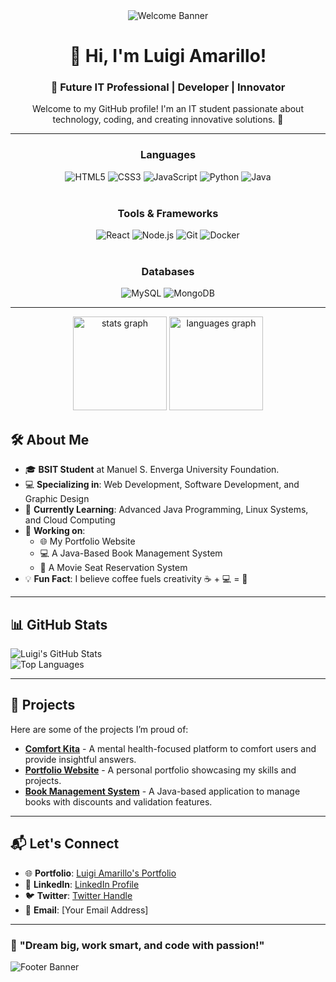 <div align="center">
  <!-- Welcome Banner -->
  <img src="https://img.shields.io/badge/Welcome%20to%20My%20Repo-%F0%9F%91%8B-%2331C48D?style=for-the-badge&logo=github" alt="Welcome Banner"/>

# 👋 Hi, I'm **Luigi Amarillo**!  
### 🚀 **Future IT Professional | Developer | Innovator**

Welcome to my GitHub profile! I'm an IT student passionate about technology, coding, and creating innovative solutions. 🌟
  
  ---

  <!-- Languages Section -->
  <h3>Languages</h3>
  <div>
    <img src="https://img.shields.io/badge/HTML5-%23E34F26.svg?style=flat-square&logo=html5&logoColor=white" alt="HTML5" title="HTML5"/>
    <img src="https://img.shields.io/badge/CSS3-%231572B6.svg?style=flat-square&logo=css3&logoColor=white" alt="CSS3" title="CSS3"/>
    <img src="https://img.shields.io/badge/JavaScript-%23F7DF1E.svg?style=flat-square&logo=javascript&logoColor=white" alt="JavaScript" title="JavaScript"/>
    <img src="https://img.shields.io/badge/Python-%233776AB.svg?style=flat-square&logo=python&logoColor=white" alt="Python" title="Python"/>
    <img src="https://img.shields.io/badge/Java-%23007396.svg?style=flat-square&logo=java&logoColor=white" alt="Java" title="Java"/>
  </div>

  <br>

  <!-- Tools & Frameworks Section -->
  <h3>Tools & Frameworks</h3>
  <div>
    <img src="https://img.shields.io/badge/React-%2361DAFB.svg?style=flat-square&logo=react&logoColor=white" alt="React" title="React"/>
    <img src="https://img.shields.io/badge/Node.js-%23339933.svg?style=flat-square&logo=node.js&logoColor=white" alt="Node.js" title="Node.js"/>
    <img src="https://img.shields.io/badge/Git-%23F1502F.svg?style=flat-square&logo=git&logoColor=white" alt="Git" title="Git"/>
    <img src="https://img.shields.io/badge/Docker-%232496ED.svg?style=flat-square&logo=docker&logoColor=white" alt="Docker" title="Docker"/>
  </div>

  <br>

  <!-- Databases Section -->
  <h3>Databases</h3>
  <div>
    <img src="https://img.shields.io/badge/MySQL-%234479A1.svg?style=flat-square&logo=mysql&logoColor=white" alt="MySQL" title="MySQL"/>
    <img src="https://img.shields.io/badge/MongoDB-%2347A248.svg?style=flat-square&logo=mongodb&logoColor=white" alt="MongoDB" title="MongoDB"/>
  </div>
</div>  

---

<div align="center">
  <img src="https://github-readme-stats.vercel.app/api?username=maurodesouza&hide_title=false&hide_rank=false&show_icons=true&include_all_commits=true&count_private=true&disable_animations=false&theme=dracula&locale=en&hide_border=false" height="150" alt="stats graph"  />
  <img src="https://github-readme-stats.vercel.app/api/top-langs?username=maurodesouza&locale=en&hide_title=false&layout=compact&card_width=320&langs_count=5&theme=dracula&hide_border=false" height="150" alt="languages graph"  />
</div>

## 🛠️ **About Me**  
- 🎓 **BSIT Student** at Manuel S. Enverga University Foundation.  
- 💻 **Specializing in**: Web Development, Software Development, and Graphic Design  
- 🌱 **Currently Learning**: Advanced Java Programming, Linux Systems, and Cloud Computing  
- 🔭 **Working on**:  
  - 🌐 My Portfolio Website  
  - 💻 A Java-Based Book Management System  
  - 🎥 A Movie Seat Reservation System  
- 💡 **Fun Fact**: I believe coffee fuels creativity ☕ + 💻 = 🚀  

---

## 📊 **GitHub Stats**  
![Luigi's GitHub Stats](https://github-readme-stats.vercel.app/api?username=yourusername&show_icons=true&theme=radical)  
![Top Languages](https://github-readme-stats.vercel.app/api/top-langs/?username=yourusername&layout=compact&theme=radical)  

---

## 🎯 **Projects**  
Here are some of the projects I’m proud of:  
- [**Comfort Kita**](https://github.com/yourusername/comfort-kita) - A mental health-focused platform to comfort users and provide insightful answers.  
- [**Portfolio Website**](https://github.com/yourusername/portfolio) - A personal portfolio showcasing my skills and projects.  
- [**Book Management System**](https://github.com/yourusername/book-management-system) - A Java-based application to manage books with discounts and validation features.  

---

## 📬 **Let's Connect**  
- 🌐 **Portfolio**: [Luigi Amarillo's Portfolio](#)  
- 💼 **LinkedIn**: [LinkedIn Profile](#)  
- 🐦 **Twitter**: [Twitter Handle](#)  
- 📧 **Email**: [Your Email Address]  

---

### 🌟 **"Dream big, work smart, and code with passion!"**  

<!-- Footer Banner -->
![Footer Banner](https://via.placeholder.com/1200x200.png?text=Thanks+for+visiting!+✨)




